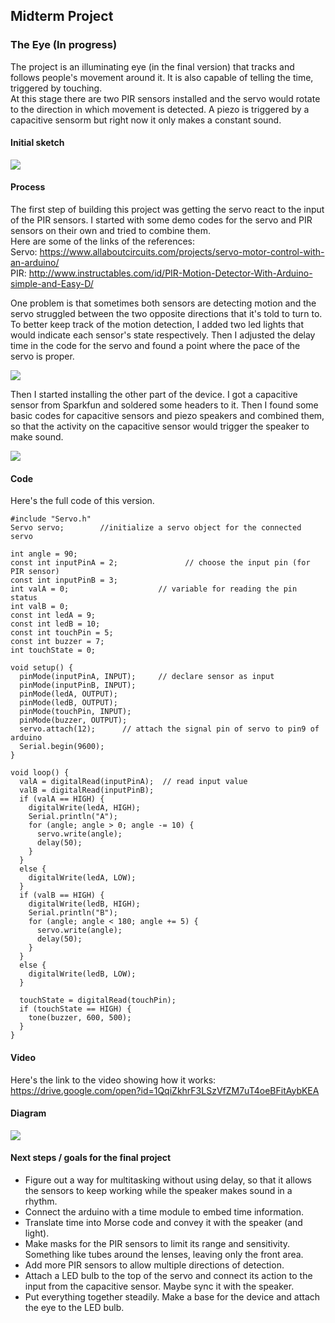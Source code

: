## Midterm Project

### The Eye (In progress)

The project is an illuminating eye (in the final version) that tracks and follows people's movement around it. It is also capable of telling the time, triggered by touching. </br>
At this stage there are two PIR sensors installed and the servo would rotate to the direction in which movement is detected. A piezo is triggered by a capacitive sensorm but right now it only makes a constant sound. </br>

#### Initial sketch </br>
<html>
  <img src="https://github.com/JinghanLuo/DigitalElectronics/blob/master/MidtermProject/images/sketch0208.jpg" />
</html>

#### Process

The first step of building this project was getting the servo react to the input of the PIR sensors. I started with some demo codes for the servo and PIR sensors on their own and tried to combine them.</br>
Here are some of the links of the references: </br>
Servo: https://www.allaboutcircuits.com/projects/servo-motor-control-with-an-arduino/ </br>
PIR: http://www.instructables.com/id/PIR-Motion-Detector-With-Arduino-simple-and-Easy-D/ </br>

One problem is that sometimes both sensors are detecting motion and the servo struggled between the two opposite directions that it's told to turn to. To better keep track of the motion detection, I added two led lights that would indicate each sensor's state respectively. Then I adjusted the delay time in the code for the servo and found a point where the pace of the servo is proper. </br>
<html>
  <img src="https://github.com/JinghanLuo/DigitalElectronics/blob/master/MidtermProject/images/process.jpg" />
</html>

Then I started installing the other part of the device. I got a capacitive sensor from Sparkfun and soldered some headers to it. Then I found some basic codes for capacitive sensors and piezo speakers and combined them, so that the activity on the capacitive sensor would trigger the speaker to make sound. </br>

<html>
  <img src="https://github.com/JinghanLuo/DigitalElectronics/blob/master/MidtermProject/images/process2.jpg" />
</html>

#### Code
Here's the full code of this version. </br>
  
    #include "Servo.h"
    Servo servo;        //initialize a servo object for the connected servo

    int angle = 90;
    const int inputPinA = 2;               // choose the input pin (for PIR sensor)
    const int inputPinB = 3;
    int valA = 0;                    // variable for reading the pin status
    int valB = 0;
    const int ledA = 9;
    const int ledB = 10;
    const int touchPin = 5;
    const int buzzer = 7;
    int touchState = 0;

    void setup() {
      pinMode(inputPinA, INPUT);     // declare sensor as input
      pinMode(inputPinB, INPUT);
      pinMode(ledA, OUTPUT);
      pinMode(ledB, OUTPUT);
      pinMode(touchPin, INPUT);
      pinMode(buzzer, OUTPUT);
      servo.attach(12);      // attach the signal pin of servo to pin9 of arduino
      Serial.begin(9600);
    }

    void loop() {
      valA = digitalRead(inputPinA);  // read input value
      valB = digitalRead(inputPinB);
      if (valA == HIGH) {
        digitalWrite(ledA, HIGH);
        Serial.println("A");
        for (angle; angle > 0; angle -= 10) {
          servo.write(angle);
          delay(50);
        }
      }
      else {
        digitalWrite(ledA, LOW);
      }
      if (valB == HIGH) {
        digitalWrite(ledB, HIGH);
        Serial.println("B");
        for (angle; angle < 180; angle += 5) {
          servo.write(angle);
          delay(50);
        }
      }
      else {
        digitalWrite(ledB, LOW);
      }

      touchState = digitalRead(touchPin);
      if (touchState == HIGH) {
        tone(buzzer, 600, 500);
      }
    }
    
#### Video 
Here's the link to the video showing how it works: </br>
https://drive.google.com/open?id=1QqiZkhrF3LSzVfZM7uT4oeBFitAybKEA

#### Diagram </br>
<html>
    <img src="https://github.com/JinghanLuo/DigitalElectronics/blob/master/MidtermProject/images/schematic.jpg" />
</html>

#### Next steps / goals for the final project
- Figure out a way for multitasking without using delay, so that it allows the sensors to keep working while the speaker makes sound in a rhythm. </br>
- Connect the arduino with a time module to embed time information. </br>
- Translate time into Morse code and convey it with the speaker (and light). </br>
- Make masks for the PIR sensors to limit its range and sensitivity. Something like tubes around the lenses, leaving only the front area. </br>
- Add more PIR sensors to allow multiple directions of detection. </br>
- Attach a LED bulb to the top of the servo and connect its action to the input from the capacitive sensor. Maybe sync it with the speaker. </br>
- Put everything together steadily. Make a base for the device and attach the eye to the LED bulb. </br>
